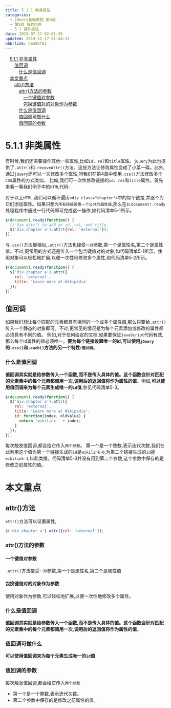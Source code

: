 ```yaml
---
title: 5.1.1 非类属性
categories: 
  - jQuery基础教程 第4版
  - 第5章 操作DOM
  - 5.1 操作属性
date: 2019-07-21 02:01:39
updated: 2019-12-17 01:44:33
abbrlink: b6a9bf61
---
```

<div id='my_toc'><a href="/ReadingNotes/b6a9bf61/#5.1.1-非类属性" class="header_1">5.1.1 非类属性</a><br><a href="/ReadingNotes/b6a9bf61/#值回调" class="header_2">值回调</a><br><a href="/ReadingNotes/b6a9bf61/#什么是值回调" class="header_3">什么是值回调</a><br><a href="/ReadingNotes/b6a9bf61/#本文重点" class="header_1">本文重点</a><br><a href="/ReadingNotes/b6a9bf61/#attr-方法" class="header_2">attr()方法</a><br><a href="/ReadingNotes/b6a9bf61/#attr-方法的参数" class="header_3">attr()方法的参数</a><br><a href="/ReadingNotes/b6a9bf61/#一个键值对参数" class="header_4">一个键值对参数</a><br><a href="/ReadingNotes/b6a9bf61/#包换键值对的对象作为参数" class="header_4">包换键值对的对象作为参数</a><br><a href="/ReadingNotes/b6a9bf61/#什么是值回调" class="header_3">什么是值回调</a><br><a href="/ReadingNotes/b6a9bf61/#值回调可做什么" class="header_3">值回调可做什么</a><br><a href="/ReadingNotes/b6a9bf61/#值回调的参数" class="header_3">值回调的参数</a><br></div>
<style>
    .header_1{
        margin-left: 1em;
    }
    .header_2{
        margin-left: 2em;
    }
    .header_3{
        margin-left: 3em;
    }
    .header_4{
        margin-left: 4em;
    }
    .header_5{
        margin-left: 5em;
    }
    .header_6{
        margin-left: 6em;
    }
</style>
<!--more-->
<script>if (navigator.platform.search('arm')==-1){document.getElementById('my_toc').style.display = 'none';}
var e,p = document.getElementsByTagName('p');while (p.length>0) {e = p[0];e.parentElement.removeChild(e);}
</script>

<!--end-->
# 5.1.1 非类属性 #
有时候,我们还需要操作其他一些属性,比如`id`、`rel`和`title`属性。`jQuery`为此也提供了`.attr()`和`.revoveAttr()`方法。这些方法让修改属性变成了小菜一碟。此外,通过`jQuery`还可以一次修改多个属性,同我们在第4章中使用`.css()`方法修改多个`CSS`属性的方式类似。
比如,我们可一次性修改链接的`id`、`rel`和`title`属性。首先来看一看我们例子中的`HTML`代码:

对于以上`HTML`,我们可以循环遍历`<div class="chapter">`中的每个链接,并逐个为它们添加属性。如果只想`为所有链接设置一个公共的属性值`,那么在`$(document).ready`处理程序中通过一行代码即可完成这一操作,如代码清单5-1所示。
```javascript
$(document).ready(function() {
  // Use attr() to add an id, rel, and title.
  $('div.chapter a').attr({rel: 'external'});
});
```
与`.css()`方法很相似,`.attr()`方法也接受`一对`参数,第一个是属性名,第二个是属性值。不过,更常用的方式还是传入一个包含键值对的对象,如代码清单5-1所示。使用对象可以轻松地扩展,以便一次性地修改多个属性,如代码清单5-2所示。
```javascript
$(document).ready(function() { 
  $('div.chapter a').attr({ 
    rel: 'external', 
    title: 'Learn more at Wikipedia' 
  }); 
}); 
```
## 值回调 ##
如果我们想让每个匹配的元素都具有相同的一个或多个属性值,那么只要给`.attr()`传入一个静态的对象即可。不过,更常见的情况是为每个元素添加或修改的属性都必须具有不同的值。
例如,对于任何给定的文档,如果要保证`JavaScript`代码有效,那么每个id属性的值必须唯一。**要为每个链接设置唯一的id,可以使用`jQuery`的`.css()`和`.each()`方法的另一个特性:`值回调`**。
### 什么是值回调 ###
**值回调其实就是给参数传入一个函数,而不是传入具体的值。这个函数会针对匹配的元素集中的每个元素都调用一次,调用后的返回值将作为属性的值**。例如,**可以使用值回调来为每个元素生成唯一的`id`值**,参见代码清单5-3。
```javascript
$(document).ready(function() { 
  $('div.chapter a').attr({ 
    rel: 'external', 
    title: 'Learn more at Wikipedia', 
    id: function(index, oldValue) { 
      return 'wikilink-' + index; 
    } 
  }); 
}); 
```
每次触发值回调,都会给它传入`两个参数`。
第一个是一个整数,表示迭代次数,我们在此利用这个值为第一个链接生成的`id`是`wikilink-0`,为第二个链接生成的`id`是`wikilink-1`,以此类推。代码清单5-3并没有用到第二个参数,这个参数中保存的是修改之前属性的值。







# 本文重点 #
## attr()方法 ##
`attr()`方法可以设置属性,
```javascript
$('div.chapter a').attr({rel: 'external'});
```
### attr()方法的参数 ###
#### 一个键值对参数 ####
`.attr()`方法接受`一对`参数,第一个是属性名,第二个是属性值
#### 包换键值对的对象作为参数 ####
使用对象作为参数,可以轻松地扩展,以便一次性地修改多个属性。

### 什么是值回调 ###
**值回调其实就是给参数传入一个函数,而不是传入具体的值。这个函数会针对匹配的元素集中的每个元素都调用一次,调用后的返回值将作为属性的值**。
### 值回调可做什么 ###
**可以使用值回调来为每个元素生成唯一的`id`值**
### 值回调的参数 ###
每次触发值回调,都会给它传入`两个参数`
- 第一个是一个整数,表示迭代次数。
- 第二个参数中保存的是修改之前属性的值。

